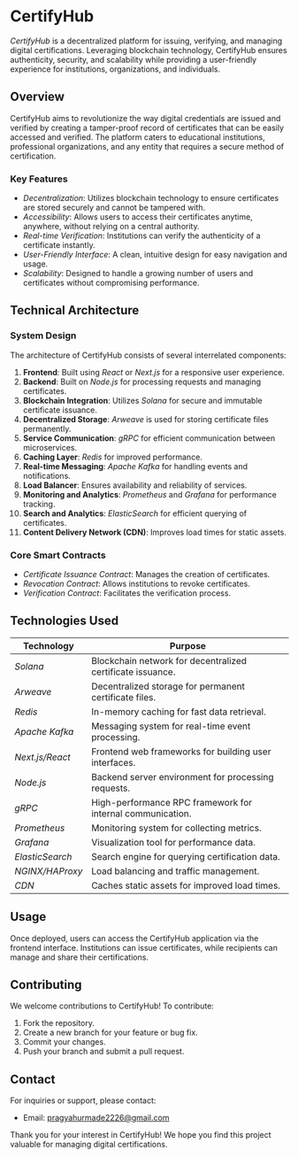 # CertifyHub

*CertifyHub* is a decentralized platform for issuing, verifying, and managing digital certifications. Leveraging blockchain technology, CertifyHub ensures authenticity, security, and scalability while providing a user-friendly experience for institutions, organizations, and individuals.

## Overview

CertifyHub aims to revolutionize the way digital credentials are issued and verified by creating a tamper-proof record of certificates that can be easily accessed and verified. The platform caters to educational institutions, professional organizations, and any entity that requires a secure method of certification.

### Key Features

- *Decentralization*: Utilizes blockchain technology to ensure certificates are stored securely and cannot be tampered with.
- *Accessibility*: Allows users to access their certificates anytime, anywhere, without relying on a central authority.
- *Real-time Verification*: Institutions can verify the authenticity of a certificate instantly.
- *User-Friendly Interface*: A clean, intuitive design for easy navigation and usage.
- *Scalability*: Designed to handle a growing number of users and certificates without compromising performance.

## Technical Architecture

### System Design

The architecture of CertifyHub consists of several interrelated components:

1. **Frontend**: Built using *React* or *Next.js* for a responsive user experience.
2. **Backend**: Built on *Node.js* for processing requests and managing certificates.
3. **Blockchain Integration**: Utilizes *Solana* for secure and immutable certificate issuance.
4. **Decentralized Storage**: *Arweave* is used for storing certificate files permanently.
5. **Service Communication**: *gRPC* for efficient communication between microservices.
6. **Caching Layer**: *Redis* for improved performance.
7. **Real-time Messaging**: *Apache Kafka* for handling events and notifications.
8. **Load Balancer**: Ensures availability and reliability of services.
9. **Monitoring and Analytics**: *Prometheus* and *Grafana* for performance tracking.
10. **Search and Analytics**: *ElasticSearch* for efficient querying of certificates.
11. **Content Delivery Network (CDN)**: Improves load times for static assets.

### Core Smart Contracts

- *Certificate Issuance Contract*: Manages the creation of certificates.
- *Revocation Contract*: Allows institutions to revoke certificates.
- *Verification Contract*: Facilitates the verification process.

## Technologies Used

| Technology                  | Purpose                                                                                   |
|-----------------------------|-------------------------------------------------------------------------------------------|
| *Solana*                  | Blockchain network for decentralized certificate issuance.                                 |
| *Arweave*                 | Decentralized storage for permanent certificate files.                                     |
| *Redis*                   | In-memory caching for fast data retrieval.                                               |
| *Apache Kafka*            | Messaging system for real-time event processing.                                         |
| *Next.js/React*          | Frontend web frameworks for building user interfaces.                                     |
| *Node.js*                 | Backend server environment for processing requests.                                       |
| *gRPC*                    | High-performance RPC framework for internal communication.                                 |
| *Prometheus*              | Monitoring system for collecting metrics.                                                |
| *Grafana*                 | Visualization tool for performance data.                                                 |
| *ElasticSearch*           | Search engine for querying certification data.                                           |
| *NGINX/HAProxy*           | Load balancing and traffic management.                                                   |
| *CDN*                     | Caches static assets for improved load times.                                            |

## Usage

Once deployed, users can access the CertifyHub application via the frontend interface. Institutions can issue certificates, while recipients can manage and share their certifications.

## Contributing

We welcome contributions to CertifyHub! To contribute:

1. Fork the repository.
2. Create a new branch for your feature or bug fix.
3. Commit your changes.
4. Push your branch and submit a pull request.


## Contact

For inquiries or support, please contact:

- Email: [pragyahurmade2226@gmail.com](mailto:pragyahurmade2226@gmail.com)

Thank you for your interest in CertifyHub! We hope you find this project valuable for managing digital certifications.
